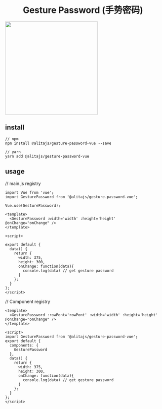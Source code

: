 <h1 align="center">
  Gesture Password (手势密码)
</h1>

<img height="300" src="https://user-images.githubusercontent.com/11746742/68995608-735b4a00-08ca-11ea-8402-2d5229beaceb.png"></img>

## install

```
// npm
npm install @alitajs/gesture-password-vue --save

// yarn
yarn add @alitajs/gesture-password-vue
```

## usage

// main.js registry

```
import Vue from 'vue';
import GesturePassword from '@alitajs/gesture-password-vue';

Vue.use(GesturePassword);

<template>
  <GesturePassword :width='width' :height='height' @onChange="onChange" />
</template>

<script>

export default {
  data() {
    return {
      width: 375,
      height: 300,
      onChange: function(data){
        console.log(data) // get gesture password
      }
    };
  }
};
</script>
```

// Component registry

```
<template>
  <GesturePassword :rowPont='rowPont' :width='width' :height='height' @onChange="onChange" />
</template>

<script>
import GesturePassword from '@alitajs/gesture-password-vue';
export default {
  components: {
    GesturePassword
  },
  data() {
    return {
      width: 375,
      height: 300,
      onChange: function(data){
        console.log(data) // get gesture password
      }
    };
  }
};
</script>

```
